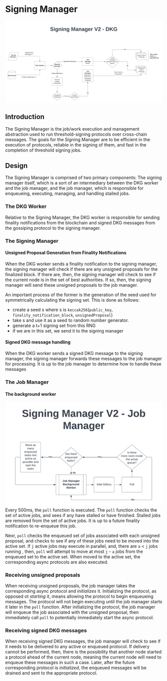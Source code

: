 # Signing Manager

![](../assets/signing_manager_v2.png)

## Introduction

The Signing Manager is the job/work execution and management abstraction used to run threshold-signing protocols over cross-chain messages. The goals for the Signing Manager are to be efficient in the execution of protocols, reliable in the signing of them, and fast in the completion of threshold signing jobs.


## Design
The Signing Manager is comprised of two primary components: The signing manager itself, which is a sort of an intermediary between the DKG worker
and the job manager, and the job manager, which is responsible for enqueueing, executing, managing, and handling stalled jobs.

### The DKG Worker
Relative to the Signing Manager, the DKG worker is responsible for sending finality notifications from the blockchain and signed DKG messages from the gossiping protocol to the signing manager.

### The Signing Manager
#### Unsigned Proposal Generation from Finality Notifications
When the DKG worker sends a finality notification to the signing manager, the signing manager will check if there are any unsigned proposals for the finalized block. If there are,
then, the signing manager will check to see if the current node is in the set of best authorities. If so, then, the signing manager will send these unsigned proposals to the job manager.

An important process of the former is the generation of the seed used for symmetrically calculating the signing set. This is done as follows:
* create a seed s where s is `keccak256`(`public_key`, `finality_notification_block`, `unsignedProposal`)
* take s and use it as a seed to random number generator.
* generate a t+1 signing set from this RNG
* if we are in this set, we send it to the signing manager

#### Signed DKG message handling
When the DKG worker sends a signed DKG message to the signing manager, the signing manager forwards these messages to the job manager for processing. It is up to the job manager to determine how to handle these messages

### The Job Manager
#### The background worker
![](../assets/signing_manager_v2_job.png)
Every 500ms, the `poll` function is executed. The `poll` function checks the set of active jobs, and sees if any have stalled or have finished. Stalled jobs are removed from the set of active jobs. It is up to a future finality notification to re-enqueue this job.

Nexr, `poll` checks the enqueued set of jobs associated with each unsigned proposal, and checks to see if any of these jobs need to be moved into the active set. If `j` active jobs may execute in parallel, and, there are `a` < `j` jobs running , then, `poll` will attempt to move at most `j` - `a` jobs from the enqueued set to the active set. When moved to the active set, the corresponding async protocols are also executed.

### Receiving unsigned proposals
When receiving unsigned proposals, the job manager takes the corresponding async protocol and *initializes* it. Initializing the protocol, as opposed ot *starting* it, means allowing the protocol to begin enqueueing messages. The protocol will not begin executing until the job manager starts it later in the `poll` function.
After initializing the protocol, the job manager will enqueue the job associated with the unsigned proposal, then immediately call `poll` to potentially immediately start the async protocol.

### Receiving signed DKG messages
When receiving signed DKG messages, the job manager will check to see if it needs to be delivered to any active or enqueued protocol. If delivery cannot be performed, then, there is the possibility that another node started a protocol ahead of the current node, meaning the current node will need to enqueue these messages in such a case.
Later, after the future corresponding protocol is *initialized*, the enqueued messages will be drained and sent to the appropriate protocol.

